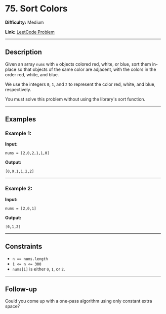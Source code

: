 # 75. Sort Colors

**Difficulty:** Medium

**Link:** [LeetCode Problem](https://leetcode.com/problems/sort-colors/)

---

## Description

Given an array `nums` with `n` objects colored red, white, or blue, sort them in-place so that objects of the same color are adjacent, with the colors in the order red, white, and blue.

We use the integers `0`, `1`, and `2` to represent the color red, white, and blue, respectively.

You must solve this problem without using the library's sort function.

---

## Examples

### Example 1:

**Input:**

```plaintext
nums = [2,0,2,1,1,0]
```

**Output:**

```plaintext
[0,0,1,1,2,2]
```

---

### Example 2:

**Input:**

```plaintext
nums = [2,0,1]
```

**Output:**

```plaintext
[0,1,2]
```

---

## Constraints

- `n == nums.length`
- `1 <= n <= 300`
- `nums[i]` is either `0`, `1`, or `2`.

---

## Follow-up

Could you come up with a one-pass algorithm using only constant extra space?
